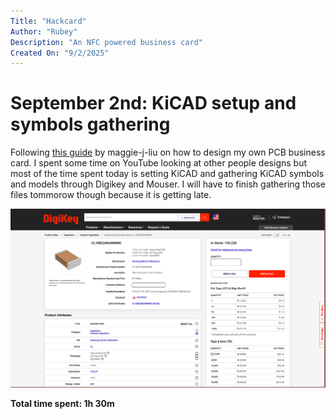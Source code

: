 ```yaml
---
Title: "Hackcard"
Author: "Rubey"
Description: "An NFC powered business card"
Created On: "9/2/2025"
---
```


# September 2nd: KiCAD setup and symbols gathering

Following [this guide](https://jams.hackclub.com/jam/hacker-card#Functionality:%20Making%20a%20working%20PCB%20card) by maggie-j-liu on how to design my own PCB business card.
I spent some time on YouTube looking at other people designs but most of the time spent today is setting KiCAD and gathering KiCAD symbols and models through Digikey and Mouser. I will have to finish gathering those files tommorow though because it is getting late.

![9/2 Photo](img/9_2.png)

**Total time spent: 1h 30m**
